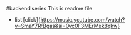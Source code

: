#backend series
This is readme file
- list
[click]{https://music.youtube.com/watch?v=SmaY7RfBgas&si=0yc0F3MErMek8qkw}

